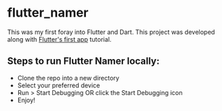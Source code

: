 # flutter_namer

This was my first foray into Flutter and Dart. This project was developed along with [Flutter's first app](https://codelabs.developers.google.com/codelabs/flutter-codelab-first#8) tutorial.

## Steps to run Flutter Namer locally:
- Clone the repo into a new directory
- Select your preferred device 
- Run > Start Debugging OR click the Start Debugging icon 
- Enjoy! 





